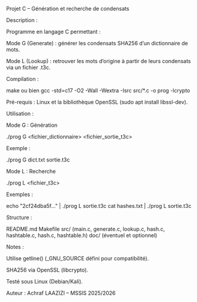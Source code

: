 Projet C – Génération et recherche de condensats

Description :

Programme en langage C permettant :

Mode G (Generate) : générer les condensats SHA256 d’un dictionnaire de mots.

Mode L (Lookup) : retrouver les mots d’origine à partir de leurs condensats via un fichier .t3c.

Compilation :

make
ou bien
gcc -std=c17 -O2 -Wall -Wextra -Isrc src/*.c -o prog -lcrypto

Pré-requis : Linux et la bibliothèque OpenSSL (sudo apt install libssl-dev).

Utilisation :

Mode G : Génération

./prog G <fichier_dictionnaire> <fichier_sortie_t3c>

Exemple :

./prog G dict.txt sortie.t3c

Mode L : Recherche

./prog L <fichier_t3c>

Exemples :

echo "2cf24dba5f..." | ./prog L sortie.t3c
cat hashes.txt | ./prog L sortie.t3c

Structure :

README.md
Makefile
src/ (main.c, generate.c, lookup.c, hash.c, hashtable.c, hash.c, hashtable.h)
doc/ (éventuel et optionnel)

Notes :

Utilise getline() (_GNU_SOURCE défini pour compatibilité).

SHA256 via OpenSSL (libcrypto).

Testé sous Linux (Debian/Kali).

Auteur : Achraf LAAZIZI – MSSIS 2025/2026
